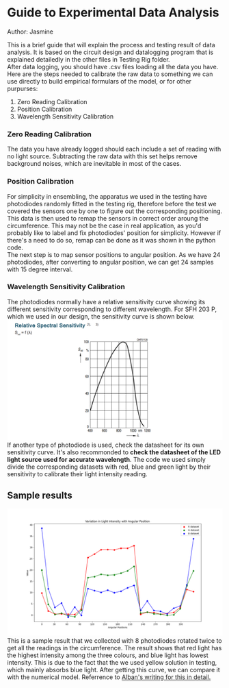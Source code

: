 # Guide to Experimental Data Analysis
Author: Jasmine

This is a brief guide that will explain the process and testing result of data analysis. It is based on the circuit design and datalogging program that is explained detailedly in the other files in Testing Rig folder.  
After data logging, you should have .csv files loading all the data you have. Here are the steps needed to calibrate the raw data to something we can use directly to build empirical formulars of the model, or for other purpurses:  

1. Zero Reading Calibration
2. Position Calibration
3. Wavelength  Sensitivity Calibration

### Zero Reading Calibration
The data you have already logged should each include a set of reading with no light source. Subtracting the raw data with this set helps remove background noises, which are inevitable in most of the cases.

### Position Calibration
For simplicity in ensembling, the apparatus we used in the testing have photodiodes randomly fitted in the testing rig, therefore before the test we covered the sensors one by one to figure out the corresponding positioning. This data is then used to remap the sensors in correct order aroung the circumference. This may not be the case in real application, as you'd probably like to label and fix photodiodes' position for simplicity. However if there's a need to do so, remap can be done as it was shown in the python code.  
The next step is to map sensor positions to angular position. As we have 24 photodiodes, after converting to angular position, we can get 24 samples with 15 degree interval.   

### Wavelength Sensitivity Calibration
The photodiodes normally have a relative sensitivity curve showing its different sensitivity corresponding to different wavelength. For SFH 203 P, which we used in our design, the sensitivity curve is shown below. ![here](https://github.com/ArnavKoshy/GM2-OptogeneticControl/blob/main/Testing%20Rig/Data%20Analysis/Relative%20sensitivity%20curve.png) If another type of photodiode is used, check the datasheet for its own sensitivity curve. It's also recommonded to **check the datasheet of the LED light source used for accurate wavelength**. The code we used simply divide the corresponding datasets with red, blue and green light by their sensitivity to calibrate their light intensity reading.

## Sample results
![light_intensity_sample.jpg](https://github.com/ArnavKoshy/GM2-OptogeneticControl/blob/main/Testing%20Rig/Data%20Analysis/light_intensity_sample_plot.png)
This is a sample result that we collected with 8 photodiodes rotated twice to get all the readings in the circumference. 
The result shows that red light has the highest intensity among the three colours, and blue light has lowest intensity. This is due to the fact that the we used yellow solution in testing, which mainly absorbs blue light. After getting this curve, we can compare it with the numerical model. Referrence to [Alban's writing for this in detail.](https://github.com/ArnavKoshy/GM2-OptogeneticControl/blob/main/Testing%20Rig/Data%20Analysis/README.md)
